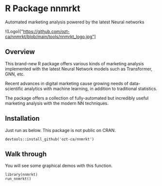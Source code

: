 # R Package nnmrkt
Automated marketing analysis powered by the latest Neural networks

!(Logo)["https://github.com/ozt-ca/nnmrkt/blob/main/tools/nnmrkt_logo.jpg"]

## Overview

This brand-new R package offers various kinds of marketing analysis implemented with the latest Neural Network models such as Transformer, GNN, etc.

Recent advances in digital marketing cause growing needs of data-scientific analytics with machine learning, in addition to traditional statistics.

The package offers a collection of fully-automated but incredibly useful marketing analysis with the modern NN techniques.

## Installation

Just run as below. This package is not public on CRAN.

```
devtools::install_github('ozt-ca/nnmrkt')
```

## Walk through

You will see some graphical demos with this function.

```
library(nnmrkt)
run_nnmrkt()
```
